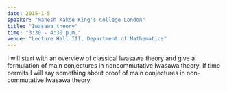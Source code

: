 ```yaml
---
date: 2015-1-5
speaker: "Mahesh Kakde King's College London"
title: "Iwasawa theory"
time: "3:30 - 4:30 p.m."
venue: "Lecture Hall III, Department of Mathematics"
---
```

I will start with an overview of classical Iwasawa theory and give a
formulation of main conjectures in noncommutative Iwasawa theory. If time
permits I will say something about proof of main conjectures in
non-commutative Iwasawa theory.
